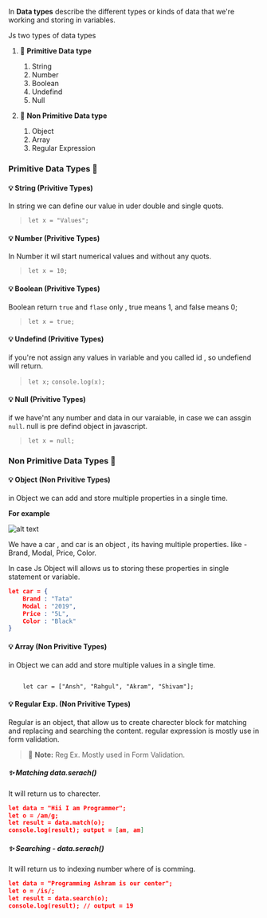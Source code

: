 In **Data types** describe the different types or kinds of data that we're working and storing in variables.

Js two types of data types

1. 🚥 **Primitive Data type**
    1. String
    2. Number
    3. Boolean
    4. Undefind
    5. Null  

2. 🚥 **Non Primitive Data type**
    1. Object
    2. Array
    3. Regular Expression
  

### Primitive Data Types 🎯

#### 💡 String (Privitive Types)
 
In string we can define our value in uder double and single quots.

> <code>let x = "Values";</code>

#### 💡 Number (Privitive Types)
 
In Number it wil start numerical values and without any quots.

> <code>let x = 10;</code>

#### 💡 Boolean (Privitive Types)
 
Boolean return <code>true</code> and <code>flase</code> only , true means 1, and false means 0;

> <code>let x = true;</code>

#### 💡 Undefind (Privitive Types)
 
if you're not assign any values in variable and you called id , so undefiend will return.

> <code>let x;</code>
> <code>console.log(x);</code>

#### 💡 Null (Privitive Types)
 
if we have'nt any number and data in our varaiable, in case we can assgin <code>null</code>. null is pre defind object in javascript.

> <code>let x = null;</code>


### Non Primitive Data Types 🎯


#### 💡 Object (Non Privitive Types)
 
in Object we can add and store multiple properties in a single time.

**For example**

![alt text](https://img.icons8.com/emoji/2x/oncoming-automobile.png)

We have a car , and car is an object , its having multiple properties. like - 
Brand, Modal, Price, Color.

In case Js Object will allows us to storing these properties in single statement or variable.

```json
let car = {
    Brand : "Tata"
    Modal : "2019",
    Price : "5L",
    Color : "Black"
}
```


#### 💡 Array (Non Privitive Types)
 
in Object we can add and store multiple values in a single time.

<code>
    let car = ["Ansh", "Rahgul", "Akram", "Shivam"];
</code>


#### 💡 Regular Exp. (Non Privitive Types)
 
Regular is an object, that allow us to create charecter block for matching and replacing and searching the content.
regular expression is mostly use in form validation.

> 📝 **Note:** Reg Ex. Mostly used in Form Validation.



##### ✨ Matching data.serach()
It will return us to charecter.
 
```json
let data = "Hii I am Programmer";
let o = /am/g; 
let result = data.match(o);
console.log(result); output = [am, am]

````

##### ✨ Searching -  data.serach()
It will return us to indexing number where of is comming.

```json
let data = "Programming Ashram is our center";
let o = /is/; 
let result = data.search(o);
console.log(result); // output = 19
```


